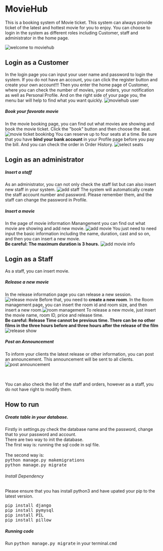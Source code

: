 # MovieHub

This is a  booking system of Movie ticket.  This system can always provide ticket of the latest and hottest movie for you to enjoy.
You can choose to login in the system as different roles including Customer, staff and administrator in the home page.

![welcome to moviehub](./imgs/welcome_to_moviehub.png)
## Login as a Customer
In the login page you can input your user name and password to login the system. If you do not have an account, you can click the register button and create your own account!!!
Then you enter the home page of Customer, where you can check the number of movies, your orders, your notification as well as Personal Profile. And on the right side of your page you, the menu bar will help to find what you want quickly.
![moviehub user](./imgs/moviehub_user.png)
##### Book your favorate movie
 In the movie booking page, you can find out what movies are showing and book the movie ticket. Click the "book" button and then choose the seat. 
![movie ticket bookinbg](./imgs/movie_ticket_booking.png)
You can reserve up to four seats at a time. Be sure that you have **bind your bank account** in your Profile page before you pay the bill. And you can check the order in Order History.
![select seats](./imgs/select_seats.png)



## Login as an administrator
##### Insert a staff
As an administrator, you can not only check the staff list but can also insert new staff in your system.
 ![add staff](./imgs/add_staff.png)
The system will automatically create the staff account number and password. Please remember them, and the staff can change the password in Profile. 
##### Insert a movie
In the page of movie information Manangement you can find out what movie are showing and add new movie.
![add movie](./imgs/add_movie.png)
You just need to need input the basic information including the name, duration, cast and so on, and then you can insert a new movie.<br>**Be careful: The maximum duration is 3 hours.**
![add movie info](./imgs/add_movie_info.png)






## Login as a Staff
As a staff, you can insert movie.

##### Release a new movie
In the release information page you can release a new session.![release movie](./imgs/release_movie.png)
Before that, you need to **create a new room**. In the Room management page, you can insert the room id and room size, and then insert a new room.![room management](./imgs/room_management.png)
To release a new movie, just insert the movie name, room ID, price and release time.<br> **Be careful: Release Time cannot be previous time.  There can be no other films in the three hours before and three hours after the release of the film**
![release show](./imgs/release_show.png)
##### Post an Announcement 
To inform your clients the latest release or other information, you can post an announcement. This announcement will be sent to all clients.
![post announcement](./imgs/post_announcement.png)
 
<br><br>
You can also check the list of the staff and orders, however as a staff, you do not have right to modify them.

##  How to run
##### Create table in your database.
Firstly in settings.py check the database name and the password, change that to your password and account.<br>
There are two way to init the database.<br>
The first way is: running the sql code in sql file.<br><br>
The second way is: <br>
<kbd>python manage.py makemigrations</kbd> <br>
<kbd>python manage.py migrate </kbd>


###### Install Dependency
Please ensure that you has install python3 and have upated your pip to the latest version.

<kbd>pip install django</kbd> <br>
<kbd>pip install pymysql</kbd> <br>
<kbd>pip install PIL</kbd> <br>
<kbd>pip install pillow</kbd> <br>

##### Running code
Run  <kbd>python manage.py migrate</kbd> in your terminal.<kbd>cmd</kbd> 

